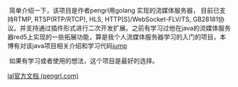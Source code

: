 ​	 简单介绍一下，该项目是作者pengrl用golang 实现的流媒体服务器， 目前已支持RTMP, RTSP(RTP/RTCP), HLS, HTTP[S]/WebSocket-FLV/TS, GB28181协议。并支持通过插件形式进行二次开发扩展。之前有学习过他在java的流媒体服务器red5上实现的一些拓展功能，算是我个人流媒体服务器学习的入门的项目，本博有对该java项目相关介绍和学习代码[jump]( /src/project/java/通过将red5迁移至netty来学习流服务器的原理.html)

​	如果有学习或者使用的想法，这个项目是最好的选择。

[lal官方文档 (pengrl.com)](https://pengrl.com/lal/#/)

